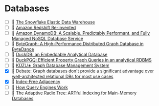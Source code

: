 # Databases
- [ ] 📄 [The Snowflake Elastic Data Warehouse](https://dl.acm.org/doi/pdf/10.1145/2882903.2903741)
- [ ] 📄 [Amazon Redshift Re-invented](https://assets.amazon.science/93/e0/a347021a4c6fbbccd5a056580d00/sigmod22-redshift-reinvented.pdf)
- [ ] 📄 [Amazon DynamoDB: A Scalable, Predictably Performant, and Fully Managed NoSQL Database Service](https://www.usenix.org/system/files/atc22-elhemali.pdf)
- [ ] 📄 [ByteGraph: A High-Performance Distributed Graph Database in ByteDance](https://vldb.org/pvldb/vol15/p3306-li.pdf)
- [ ] 📄 [DuckDB: an Embeddable Analytical Database](https://mytherin.github.io/papers/2019-duckdbdemo.pdf)
- [ ] 📄 [DuckPGQ: Efficient Property Graph Queries in an analytical RDBMS](https://www.cidrdb.org/cidr2023/papers/p66-wolde.pdf)
- [ ] 📄 [KÙZU∗ Graph Database Management System](https://www.cidrdb.org/cidr2023/papers/p48-jin.pdf)
- [x] 🔗 [Debate: Graph databases don't provide a significant advantage over well-architected relational DBs for most use cases](https://www.theregister.com/Debates/2023/03/06/great_graph_debate/)
- [x] 🔗 [Index-Free Adjacency](https://thomasvilhena.com/2019/08/index-free-adjacency)
- [ ] 📖 [How Query Engines Work](https://howqueryengineswork.com/00-acknowledgments.html)
- [ ] 📄 [The Adaptive Radix Tree: ARTful Indexing for Main-Memory Databases](https://db.in.tum.de/~leis/papers/ART.pdf)
